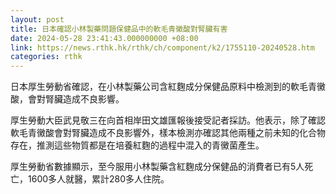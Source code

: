 ```yaml
---
layout: post
title: 日本確認小林製藥問題保健品中的軟毛青黴酸對腎臟有害
date: 2024-05-28 23:41:43.000000000 +08:00
link: https://news.rthk.hk/rthk/ch/component/k2/1755110-20240528.htm
categories: rthk
---
```


日本厚生勞動省確認，在小林製藥公司含紅麴成分保健品原料中檢測到的軟毛青黴酸，會對腎臟造成不良影響。

厚生勞動大臣武見敬三在向首相岸田文雄匯報後接受記者採訪。他表示，除了確認軟毛青黴酸會對腎臟造成不良影響外，樣本檢測亦確認其他兩種之前未知的化合物存在，推測這些物質都是在培養紅麴的過程中混入的青黴菌產生。

厚生勞動省數據顯示，至今服用小林製藥含紅麴成分保健品的消費者已有5人死亡，1600多人就醫，累計280多人住院。
